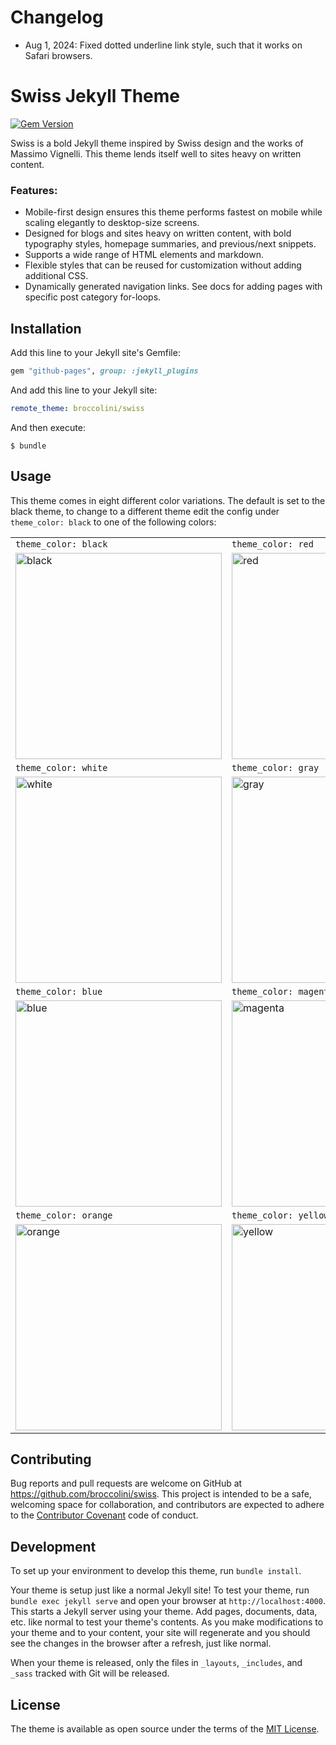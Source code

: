 # Changelog

- Aug 1, 2024: Fixed dotted underline link style, such that it works on Safari browsers.


# Swiss Jekyll Theme

[![Gem Version](https://badge.fury.io/rb/jekyll-swiss.svg)](https://badge.fury.io/rb/jekyll-swiss)

Swiss is a bold Jekyll theme inspired by Swiss design and the works of Massimo Vignelli. This theme lends itself well to sites heavy on written content.

### Features:
* Mobile-first design ensures this theme performs fastest on mobile while scaling elegantly to desktop-size screens.
* Designed for blogs and sites heavy on written content, with bold typography styles, homepage summaries, and previous/next snippets.
* Supports a wide range of HTML elements and markdown.
* Flexible styles that can be reused for customization without adding additional CSS.
* Dynamically generated navigation links. See docs for adding pages with specific post category for-loops.

## Installation

Add this line to your Jekyll site's Gemfile:

```ruby
gem "github-pages", group: :jekyll_plugins
```

And add this line to your Jekyll site:

```yaml
remote_theme: broccolini/swiss
```

And then execute:

    $ bundle

## Usage

This theme comes in eight different color variations. The default is set to the black theme, to change to a different theme edit the config under `theme_color: black` to one of the following colors:

|                                                                                                                                          |                                                                                                                                          |
|:-----------------------------------------------------------------------------------------------------------------------------------------|:-----------------------------------------------------------------------------------------------------------------------------------------|
| `theme_color: black`                                                                                                                     | `theme_color: red`                                                                                                                       |
| <img width="330" alt="black" src="https://cloud.githubusercontent.com/assets/334891/18476835/8d70b330-7999-11e6-8c84-a558906d636e.png">  | <img width="330" alt="red" src="https://cloud.githubusercontent.com/assets/334891/18477185/c53af09a-799a-11e6-9354-b9bf1a7f1826.png">    |
| `theme_color: white`                                                                                                                     | `theme_color: gray`                                                                                                                      |
| <img width="330" alt="white" src="https://cloud.githubusercontent.com/assets/334891/18477206/d9dc55fc-799a-11e6-89f2-b4ae150caa80.png">  | <img width="330" alt="gray" src="https://cloud.githubusercontent.com/assets/334891/18477058/4e61700c-799a-11e6-80a0-805e57f2563e.png">   |
| `theme_color: blue`                                                                                                                      | `theme_color: magenta`                                                                                                                      |
| <img width="330" alt="blue" src="https://cloud.githubusercontent.com/assets/334891/18477240/f03646d2-799a-11e6-8895-25b37d3a1438.png">   | <img width="330" alt="magenta" src="https://cloud.githubusercontent.com/assets/334891/18477252/fb2f5128-799a-11e6-8c8f-e79d9c1884b7.png">   |
| `theme_color: orange`                                                                                                                    | `theme_color: yellow`                                                                                                                    |
| <img width="330" alt="orange" src="https://cloud.githubusercontent.com/assets/334891/18477265/06e302bc-799b-11e6-970e-6461b2a89c57.png"> | <img width="330" alt="yellow" src="https://cloud.githubusercontent.com/assets/334891/18477278/117347aa-799b-11e6-83a8-f82341c143e0.png"> |

## Contributing

Bug reports and pull requests are welcome on GitHub at https://github.com/broccolini/swiss. This project is intended to be a safe, welcoming space for collaboration, and contributors are expected to adhere to the [Contributor Covenant](http://contributor-covenant.org) code of conduct.

## Development

To set up your environment to develop this theme, run `bundle install`.

Your theme is setup just like a normal Jekyll site! To test your theme, run `bundle exec jekyll serve` and open your browser at `http://localhost:4000`. This starts a Jekyll server using your theme. Add pages, documents, data, etc. like normal to test your theme's contents. As you make modifications to your theme and to your content, your site will regenerate and you should see the changes in the browser after a refresh, just like normal.

When your theme is released, only the files in `_layouts`, `_includes`, and `_sass` tracked with Git will be released.

## License

The theme is available as open source under the terms of the [MIT License](http://opensource.org/licenses/MIT).
